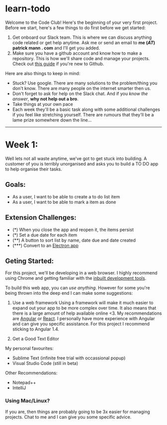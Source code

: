 # learn-todo

Welcome to the Code Club! Here's the beginning of your very first project. Before we start, here's a few things to do first before we get started:

1. Get onboard our Slack team. This is where we can discuss anything code related or get help anytime. Ask me or send an email to **me (*AT*) patrick mann . com** and I'll get you added.
2. Make sure you have a github account and know how to make a repository. This is how we'll share code and manage your projects. Check out [this guide](https://guides.github.com/activities/hello-world/) if you're new to Github.

Here are also things to keep in mind:
- Stuck? Use google. There are many solutions to the problem/thing you don't know. There are many people on the internet smarter then us.
- Don't forget to ask for help on the Slack chat. And if you *know the answer*, **why not help out a bro**.
- Take things at your own pace
- Each week they'll be a basic task along with some additional challenges if you feel like stretching yourself. There are rumours that they'll be a lame prize somewhere down the line...

_____

# Week 1: 
Well lets not all waste anytime, we've got to get stuck into building. A customer of you is terribly unorganised and asks you to build a TO DO app to help organise their tasks.

## Goals: 
- As a user, I want to be able to create a to do list item
- As a user, I want to be able to mark a item as done

## Extension Challenges:
- (*) 	When you close the app and reopen it, the items persist
- (*) 	Set a due date for each item
- (**) 	A button to sort list by name, date due and date created
- (***)	Convert to an [Electron app](http://electron.atom.io/)

## Geting Started:
For this project, we'll be developing in a web browser. I highly recommend using Chrome and getting familiar with the [inbuilt development tools](https://developer.chrome.com/devtools).

To build this web app, you can *use anything*. However for some you're being thrown into the deep end I can make some suggestions:

1. Use a web framework
Using a framework will make it much easier to expand out your app to be more complex over time. It also means that there is a large amount of help available online <3.
My recommendations are [Angular](https://angularjs.org/) or [React](https://facebook.github.io/react/). I personally have more experience with Angular and can give you specific assistance. For this project I recommend sticking to Angular 1.4.

2. Get a Good Text Editor

My personal favourites:
- Sublime Text (infinite free trial with occassional popup)
- Visual Studio Code (still in beta)

Other Recommendations:
- Notepad++
- IntelliJ 


### Using Mac/Linux?
If you are, then things are probably going to be 3x easier for managing projects. Chat to me and I can give you some specific advice.

